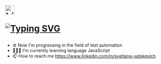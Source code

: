 <h1>  
<img src="https://user-images.githubusercontent.com/1303154/88677602-1635ba80-d120-11ea-84d8-d263ba5fc3c0.gif" width="30px" alt="hi">                                            

<a href="https://git.io/typing-svg"><img src="https://readme-typing-svg.demolab.com?font=Fira+Code&pause=600&vCenter=true&random=false&width=435&lines=Hi+there%2C+I'm+Svetlana;QA+Engineer" alt="Typing SVG" />
</a>
</h1>


- ⚙️ Now I'm progressing in the field of test automation
- 👩🏻‍💻 I’m currently learning language JavaScript
- 📫 How to reach me https://www.linkedin.com/in/svetlana-yatskevich


